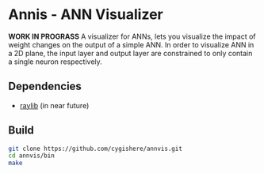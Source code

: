# Annis - ANN Visualizer

**WORK IN PROGRASS**
A visualizer for ANNs, lets you visualize the impact of weight changes on the output of a simple ANN.
In order to visualize ANN in a 2D plane, the input layer and output layer are constrained to only contain a single neuron respectively.

## Dependencies
- [raylib](https://www.raylib.com/) (in near future)

## Build

``` sh
git clone https://github.com/cygishere/annvis.git
cd annvis/bin
make
```

